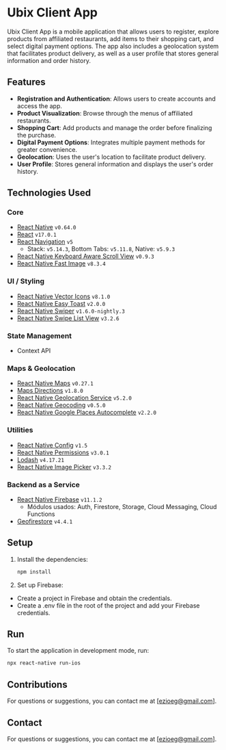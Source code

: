 # Ubix Client App
Ubix Client App is a mobile application that allows users to register, explore products from affiliated restaurants, add items to their shopping cart, and select digital payment options. The app also includes a geolocation system that facilitates product delivery, as well as a user profile that stores general information and order history.

## Features
- **Registration and Authentication**: Allows users to create accounts and access the app.
- **Product Visualization**: Browse through the menus of affiliated restaurants.
- **Shopping Cart**: Add products and manage the order before finalizing the purchase.
- **Digital Payment Options**: Integrates multiple payment methods for greater convenience.
- **Geolocation**: Uses the user's location to facilitate product delivery.
- **User Profile**: Stores general information and displays the user's order history.

## Technologies Used
### Core
- [React Native](https://www.npmjs.com/package/react-native) `v0.64.0`  
- [React](https://www.npmjs.com/package/react) `v17.0.1`  
- [React Navigation](https://www.npmjs.com/package/@react-navigation/native) `v5`  
  - Stack: `v5.14.3`, Bottom Tabs: `v5.11.8`, Native: `v5.9.3`  
- [React Native Keyboard Aware Scroll View](https://www.npmjs.com/package/react-native-keyboard-aware-scroll-view) `v0.9.3`  
- [React Native Fast Image](https://www.npmjs.com/package/react-native-fast-image) `v8.3.4`  

### UI / Styling
- [React Native Vector Icons](https://www.npmjs.com/package/react-native-vector-icons) `v8.1.0`  
- [React Native Easy Toast](https://www.npmjs.com/package/react-native-easy-toast) `v2.0.0`  
- [React Native Swiper](https://www.npmjs.com/package/react-native-swiper) `v1.6.0-nightly.3`  
- [React Native Swipe List View](https://www.npmjs.com/package/react-native-swipe-list-view) `v3.2.6`  

### State Management
- Context API  

### Maps & Geolocation
- [React Native Maps](https://www.npmjs.com/package/react-native-maps) `v0.27.1`  
- [Maps Directions](https://www.npmjs.com/package/react-native-maps-directions) `v1.8.0`  
- [React Native Geolocation Service](https://www.npmjs.com/package/react-native-geolocation-service) `v5.2.0`  
- [React Native Geocoding](https://www.npmjs.com/package/react-native-geocoding) `v0.5.0`  
- [React Native Google Places Autocomplete](https://www.npmjs.com/package/react-native-google-places-autocomplete) `v2.2.0`  

### Utilities
- [React Native Config](https://www.npmjs.com/package/react-native-config) `v1.5`  
- [React Native Permissions](https://www.npmjs.com/package/react-native-permissions) `v3.0.1`  
- [Lodash](https://www.npmjs.com/package/lodash) `v4.17.21`  
- [React Native Image Picker](https://www.npmjs.com/package/react-native-image-picker) `v3.3.2`  

### Backend as a Service
- [React Native Firebase](https://www.npmjs.com/package/@react-native-firebase/app) `v11.1.2`  
  - Módulos usados: Auth, Firestore, Storage, Cloud Messaging, Cloud Functions  
- [Geofirestore](https://www.npmjs.com/package/geofirestore) `v4.4.1`  

## Setup

1. Install the dependencies:

   ```bash
   npm install
   ```

2. Set up Firebase:

- Create a project in Firebase and obtain the credentials.
- Create a .env file in the root of the project and add your Firebase credentials.

## Run
To start the application in development mode, run:

```bash
npx react-native run-ios
```

## Contributions
For questions or suggestions, you can contact me at [ezioeg@gmail.com].

## Contact
For questions or suggestions, you can contact me at [ezioeg@gmail.com].
